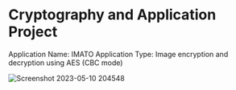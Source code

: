 # Cryptography and Application Project
Application Name: IMATO
Application Type: Image encryption and decryption using AES (CBC mode)


![Screenshot 2023-05-10 204548](https://github.com/vaynenovus12/IMATO_Image_Encryption_and_Decryption_AES_CBC_mode/assets/60596261/70efb556-1186-40e6-b196-fa869caa1cac)
